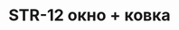 ﻿---
title: "STR-12 окно + ковка"
type: "metal"
price: "40000"
price_door: "34700"
price_complect: "38200"
size: "2050мм*860мм, 2050мм*960мм"
picture: door14.jpg
description: "Внешняя отделка Влагостойкий МДФ (16 мм), Цвет Дуб темный + лак + патина, Дополнительная отделка Двухкамерный стеклопакет + ковка, Внутренняя отделка влагостойкий МДФ (16мм), Цвет Дуб темный + лак + патина, Толщина дверного  полотна 110 мм, NANO-утепление полотна минеральная плита ISOVER + ПЕНОПОЛИСТИРОЛ, контуров уплотнения 3, 3 петли на подшипнике, Фрезерованный МДФ наличник 16 мм. Основной замок  Гардиан 3211, Накладка на верхний замок С автоматическими шторками, Дополнительный замок Гардиан 3001, Цилиндр APECS ключ-вертушка, Броненакладка на цилиндр Врезная, Задвижка «Ночной сторож», Ручка Аверс Хром, Эксцентрик"
---
